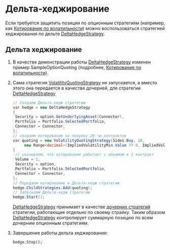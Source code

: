 # Дельта\-хеджирование

Если требуется защитить позиции по опционным стратегиям (например, как [Котирование по волатильности](volatility_trading.md)) можно воспользоваться стратегией хеджирования по дельте [DeltaHedgeStrategy](xref:StockSharp.Algo.Strategies.Derivatives.DeltaHedgeStrategy). 

## Дельта хеджирование

1. В качестве демонстрации работы [DeltaHedgeStrategy](xref:StockSharp.Algo.Strategies.Derivatives.DeltaHedgeStrategy) изменен пример SampleOptionQuoting (подробнее, [Котирование по волатильности](volatility_trading.md)). 
2. Сама стратегия [VolatilityQuotingStrategy](xref:StockSharp.Algo.Strategies.Derivatives.VolatilityQuotingStrategy) не запускается, а вместо этого она передается в качестве дочерней, для стратегии [DeltaHedgeStrategy](xref:StockSharp.Algo.Strategies.Derivatives.DeltaHedgeStrategy)

   ```cs
   // Создаем Дельта-хедж стратегию
   var hedge = new DeltaHedgeStrategy
   {
   	Security = option.GetUnderlyingAsset(Connector),
   	Portfolio = Portfolio.SelectedPortfolio,
   	Connector = Connector,
   };
   // создаем котирование на покупку 20-ти контрактов
   var quoting = new VolatilityQuotingStrategy(Sides.Buy, 20,
   		new Range<decimal>(ImpliedVolatilityMin.Value ?? 0, ImpliedVolatilityMax.Value ?? 100))
   {
   	// указываем, что котирование работает с объемом в 1 контракт
   	Volume = 1,
   	Security = option,
   	Portfolio = Portfolio.SelectedPortfolio,
   	Connector = Connector,
   };
   // Передаем котирование в Дельта-хедж стратегию
   hedge.ChildStrategies.Add(quoting);
   // Запускаем Дельта-хедж стратегию
   hedge.Start();
   ```

   [DeltaHedgeStrategy](xref:StockSharp.Algo.Strategies.Derivatives.DeltaHedgeStrategy) принимает в качестве [дочерних стратегий](../strategies/child_strategies.md) стратегии, работающие отдельно по своему страйку. Таким образом [DeltaHedgeStrategy](xref:StockSharp.Algo.Strategies.Derivatives.DeltaHedgeStrategy) контролирует суммарную позицию по всем дочерним опционным стратегиям. 
3. Завершение работы дельта хеджирования: 

   ```none
   hedge.Stop();
   ```
